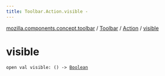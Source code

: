 ```yaml
---
title: Toolbar.Action.visible - 
---
```


[mozilla.components.concept.toolbar](../../index.html) / [Toolbar](../index.html) / [Action](index.html) / [visible](./visible.html)

# visible

`open val visible: () -> `[`Boolean`](https://kotlinlang.org/api/latest/jvm/stdlib/kotlin/-boolean/index.html)